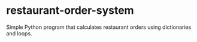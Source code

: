 # restaurant-order-system
Simple Python program that calculates restaurant orders using dictionaries and loops.
